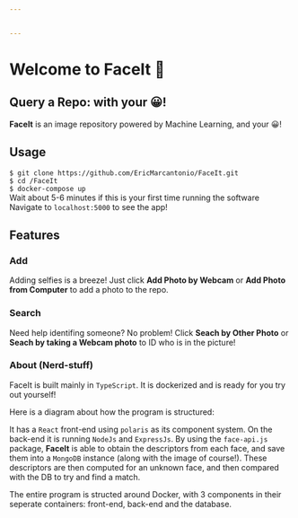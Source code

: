 ```yaml
---


---
```


<h1 id="welcome-to-faceit-👋">Welcome to FaceIt 👋</h1>
<h2 id="query-a-repo-with-your-😀">Query a Repo: with your 😀!</h2>
<p><strong>FaceIt</strong> is an image repository powered by Machine Learning, and your 😀!</p>
<h2 id="usage">Usage</h2>
<p><code>$ git clone https://github.com/EricMarcantonio/FaceIt.git</code><br>
<code>$ cd /FaceIt</code><br>
<code>$ docker-compose up</code><br>
Wait about 5-6 minutes if this is your first time running the software<br>
Navigate to <code>localhost:5000</code> to see the app!</p>
<h2 id="features">Features</h2>
<h3 id="add">Add</h3>
<p>Adding selfies is a breeze! Just click <strong>Add Photo by Webcam</strong> or <strong>Add Photo from Computer</strong> to add a photo to the repo.</p>
<h3 id="search">Search</h3>
<p>Need help identifing someone? No problem! Click <strong>Seach by Other Photo</strong> or <strong>Seach by taking a Webcam photo</strong> to ID who is in the picture!</p>
<h3 id="about-nerd-stuff">About (Nerd-stuff)</h3>
<p>FaceIt is built mainly in <code>TypeScript</code>. It is dockerized and is ready for you try out yourself!</p>
<p>Here is a diagram about how the program is structured:</p>
<p>It has a <code>React</code> front-end using <code>polaris</code> as its component system. On the back-end it is running <code>NodeJs</code> and <code>ExpressJs</code>. By using the <code>face-api.js</code> package, <strong>FaceIt</strong> is able to obtain the descriptors from each face, and save them into a <code>MongoDB</code> instance (along with the image of course!).  These descriptors are then computed for an unknown face, and then compared with the DB to try and find a match.</p>
<p>The entire program is structed around Docker, with 3 components in their seperate containers: front-end, back-end and the database.</p>


